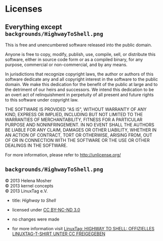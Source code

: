 # Licenses

## Everything except `backgrounds/HighwayToShell.png`

This is free and unencumbered software released into the public domain.

Anyone is free to copy, modify, publish, use, compile, sell, or
distribute this software, either in source code form or as a compiled
binary, for any purpose, commercial or non-commercial, and by any
means.

In jurisdictions that recognize copyright laws, the author or authors
of this software dedicate any and all copyright interest in the
software to the public domain. We make this dedication for the benefit
of the public at large and to the detriment of our heirs and
successors. We intend this dedication to be an overt act of
relinquishment in perpetuity of all present and future rights to this
software under copyright law.

THE SOFTWARE IS PROVIDED "AS IS", WITHOUT WARRANTY OF ANY KIND,
EXPRESS OR IMPLIED, INCLUDING BUT NOT LIMITED TO THE WARRANTIES OF
MERCHANTABILITY, FITNESS FOR A PARTICULAR PURPOSE AND NONINFRINGEMENT.
IN NO EVENT SHALL THE AUTHORS BE LIABLE FOR ANY CLAIM, DAMAGES OR
OTHER LIABILITY, WHETHER IN AN ACTION OF CONTRACT, TORT OR OTHERWISE,
ARISING FROM, OUT OF OR IN CONNECTION WITH THE SOFTWARE OR THE USE OR
OTHER DEALINGS IN THE SOFTWARE.

For more information, please refer to <http://unlicense.org/>

## `backgrounds/HighwayToShell.png`

© 2013 Helena Mosher  
© 2013 kernel concepts  
© 2013 LinuxTag e.V.  

- title: *Highway to Shell*

- licensed under [CC BY-NC-ND 3.0](https://creativecommons.org/licenses/by-nc-nd/3.0/legalcode)

- no changes were made

- for more information visit [LinuxTag: HIGHWAY TO SHELL: OFFIZIELLES LINUXTAG-T-SHIRT UNTER CC FREIGEGEBEN](http://www.linuxtag.org/2013/de/presse/newsarchiv/entry/article/highway-to-shell-offizielles-linuxtag-t-shirt-rockt-so-sehr-dass-es-cc-wird.html)